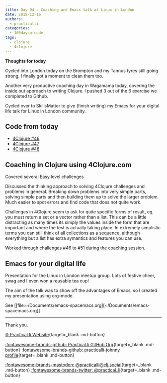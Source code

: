 ```yaml
---
title: Day 94 - Coaching and Emacs talk at Linux in London
date: 2018-12-16
authors:
  - practicalli
categories:
  - 100daysofcode
tags:
  - clojure
  - 4clojure
---
```


**Thoughts for today**

Cycled into London today on the Brompton and my Tannus tyres still going strong.  I finally got a moment to clean them too.

Another very productive coaching day in Wagamama today, covering the inside out approach to writing Clojure.  I pushed 3 out of the 6 exercise we completed to Github.

Cycled over to SkillsMatter to give (finish writing) my Emacs for your digital life talk for Linux in London community.

<!-- more -->


## Code from today

- [4Clojure #46](https://github.com/jr0cket/four-clojure/commit/82f284d3760eb2c329888c15a2f377dc28db454e)
- [4Clojure #47](https://github.com/jr0cket/four-clojure/commit/997d76e4b2487369add9e492070265aa857294f1)
- [4Clojure #48](https://github.com/jr0cket/four-clojure/commit/4b305199b4d3b1770388f4fa037542b426176c80)


## Coaching in Clojure using 4Clojure.com

Covered several Easy level challenges

Discussed the thinking approach to solving 4Clojure challenges and problems in general.  Breaking down problems into very simple parts, solving simple parts and then building them up to solve the larger problem.  Much easier to spot errors and find code that does not quite work.

Challenges in 4Clojure seem to ask for quite specific forms of result, eg, you must return a set or a vector rather than a list.  This can be a little distracting as many times its simply the values inside the form that are important and where the test is actually taking place.  In extremely simplistic terms you can still think of all collections as a sequence, although everything but a list has extra symantics and features you can use.

Worked through challenges #46 to #51 during the coaching session.

## Emacs for your digital life

Presentation for the Linux in London meetup group.  Lots of festive cheer, swag and I even won a reusable tea cup!

The aim of the talk was to show off the advantages of Emacs, so I created my presentation using org-mode.

See [[file:~/Documents/emacs-spacemacs.org][~/Documents/emacs-spacemacs.org]]

---
Thank you.

[:globe_with_meridians: Practical.li Website](https://practical.li){target=_blank .md-button}

[:fontawesome-brands-github: Practical.li GitHub Org](https://github.com/practicalli){target=_blank .md-button}
[:fontawesome-brands-github: practicalli-johnny profile](https://github.com/practicalli-johnny){target=_blank .md-button}

[:fontawesome-brands-mastodon: @practicalli@clj.social](https://clj.social/@practicalli){target=_blank .md-button}
[:fontawesome-brands-twitter: @practical_li](https://twitter.com/practcial_li){target=_blank .md-button}
